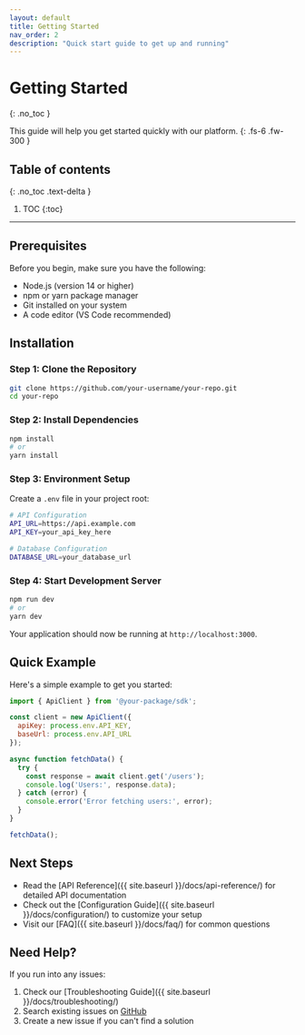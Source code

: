 ```yaml
---
layout: default
title: Getting Started
nav_order: 2
description: "Quick start guide to get up and running"
---
```


# Getting Started
{: .no_toc }

This guide will help you get started quickly with our platform.
{: .fs-6 .fw-300 }

## Table of contents
{: .no_toc .text-delta }

1. TOC
{:toc}

---

## Prerequisites

Before you begin, make sure you have the following:

- Node.js (version 14 or higher)
- npm or yarn package manager
- Git installed on your system
- A code editor (VS Code recommended)

## Installation

### Step 1: Clone the Repository

```bash
git clone https://github.com/your-username/your-repo.git
cd your-repo
```

### Step 2: Install Dependencies

```bash
npm install
# or
yarn install
```

### Step 3: Environment Setup

Create a `.env` file in your project root:

```bash
# API Configuration
API_URL=https://api.example.com
API_KEY=your_api_key_here

# Database Configuration
DATABASE_URL=your_database_url
```

### Step 4: Start Development Server

```bash
npm run dev
# or
yarn dev
```

Your application should now be running at `http://localhost:3000`.

## Quick Example

Here's a simple example to get you started:

```javascript
import { ApiClient } from '@your-package/sdk';

const client = new ApiClient({
  apiKey: process.env.API_KEY,
  baseUrl: process.env.API_URL
});

async function fetchData() {
  try {
    const response = await client.get('/users');
    console.log('Users:', response.data);
  } catch (error) {
    console.error('Error fetching users:', error);
  }
}

fetchData();
```

## Next Steps

- Read the [API Reference]({{ site.baseurl }}/docs/api-reference/) for detailed API documentation
- Check out the [Configuration Guide]({{ site.baseurl }}/docs/configuration/) to customize your setup
- Visit our [FAQ]({{ site.baseurl }}/docs/faq/) for common questions

## Need Help?

If you run into any issues:

1. Check our [Troubleshooting Guide]({{ site.baseurl }}/docs/troubleshooting/)
2. Search existing issues on [GitHub](https://github.com/himaratsu/pagescms-sample/issues)
3. Create a new issue if you can't find a solution